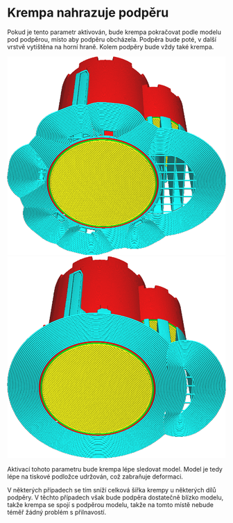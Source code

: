 Krempa nahrazuje podpěru
====
Pokud je tento parametr aktivován, bude krempa pokračovat podle modelu pod podpěrou, místo aby podpěru obcházela. Podpěra bude poté, v další vrstvě vytištěna na horní hraně. Kolem podpěry bude vždy také krempa.

![Zakázáno, krempa prochází kolem podpěry](../../../articles/images/brim_replaces_support_disabled.png)
![Po aktivaci je krempa pod podpěrou](../../../articles/images/brim_replaces_support_enabled.png)

Aktivací tohoto parametru bude krempa lépe sledovat model. Model je tedy lépe na tiskové podložce udržován, což zabraňuje deformaci.

V některých případech se tím sníží celková šířka krempy u některých dílů podpěry. V těchto případech však bude podpěra dostatečně blízko modelu, takže krempa se spojí s podpěrou modelu, takže na tomto místě nebude téměř žádný problém s přilnavostí.